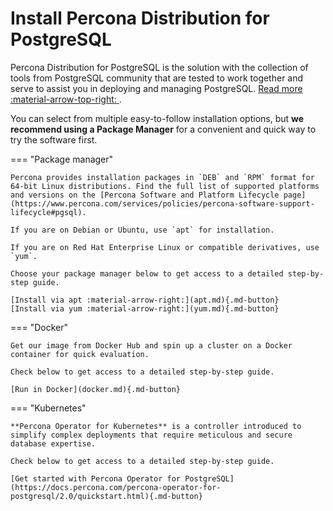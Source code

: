 # Install Percona Distribution for PostgreSQL

Percona Distribution for PostgreSQL is the solution with the collection of tools from PostgreSQL community that are tested to work together and serve to assist you in deploying and managing PostgreSQL. [Read more :material-arrow-top-right: ](index.md).

You can select from multiple easy-to-follow installation options, but **we recommend using a Package Manager** for a convenient and quick way to try the software first.

=== "Package manager"

    Percona provides installation packages in `DEB` and `RPM` format for 64-bit Linux distributions. Find the full list of supported platforms and versions on the [Percona Software and Platform Lifecycle page](https://www.percona.com/services/policies/percona-software-support-lifecycle#pgsql).

    If you are on Debian or Ubuntu, use `apt` for installation.

    If you are on Red Hat Enterprise Linux or compatible derivatives, use `yum`.

    Choose your package manager below to get access to a detailed step-by-step guide.

    [Install via apt :material-arrow-right:](apt.md){.md-button}
    [Install via yum :material-arrow-right:](yum.md){.md-button}

=== "Docker"

    Get our image from Docker Hub and spin up a cluster on a Docker container for quick evaluation.

    Check below to get access to a detailed step-by-step guide.
    
    [Run in Docker](docker.md){.md-button}

=== "Kubernetes"

    **Percona Operator for Kubernetes** is a controller introduced to simplify complex deployments that require meticulous and secure database expertise.

    Check below to get access to a detailed step-by-step guide.

    [Get started with Percona Operator for PostgreSQL](https://docs.percona.com/percona-operator-for-postgresql/2.0/quickstart.html){.md-button}
